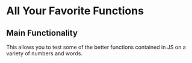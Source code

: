 # All Your Favorite Functions

## Main Functionality
This allows you to test some of the better functions contained in JS on a variety of numbers and words.
